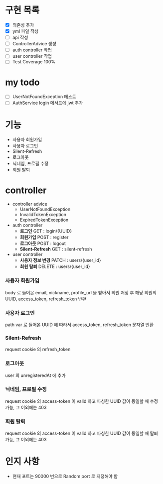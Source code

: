 # 구현 목록

- [x] 의존성 추가
- [x] yml 파일 작성
- [ ] api 작성
- [ ] ControllerAdvice 생성
- [ ] auth controller 작업
- [ ] user controller 작업
- [ ] Test Coverage 100% 

# my todo

- [ ] UserNotFoundException 테스트
- [ ] AuthService login 메서드에 jwt 추가

# 기능

- 사용자 회원가입
- 사용자 로그인
- Silent-Refresh
- 로그아웃
- 닉네임, 프로필 수정
- 회원 탈퇴

# controller

- controller advice
    - UserNotFoundException
    - InvalidTokenException
    - ExpiredTokenException
- auth controller
    - **로그인** GET : login/{UUID}
    - **회원가입** POST : register
    - **로그아웃** POST : logout
    - **Silent-Refresh** GET : silent-refresh
- user controller
    - **사용자 정보 변경** PATCH : users/{user_id}
    - **회원 탈퇴** DELETE : users/{user_id}

### 사용자 회원가입

body 로 들어온 email, nickname, profile_url 을 받아서 회원 저장 후 해당 회원의 UUID, access_token, refresh_token 반환

### 사용자 로그인

path var 로 들어온 UUID 에 따라서 access_token, refresh_token 문자열 반환

### Silent-Refresh

request cookie 의 refresh_token 

### 로그아웃

user 의 unregisteredAt 에 추가

### 닉네임, 프로필 수정

request cookie 의 access-token 이 valid 하고 파싱한 UUID 값이 동일할 때 수정 가능, 그 이외에는 403

### 회원 탈퇴

request cookie 의 access-token 이 valid 하고 파싱한 UUID 값이 동일할 때 탈퇴 가능, 그 이외에는 403


# 인지 사항

- 현재 포트는 90000 번으로 Random port 로 지정해야 함 
